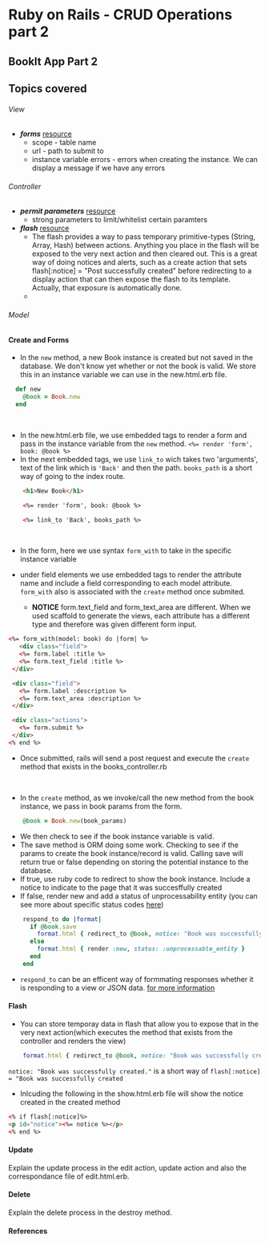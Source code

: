   # Ruby on Rails - CRUD Operations part 2
  ## BookIt App Part 2

## Topics covered
###### View
  - **<em>forms</em>** [resource](https://guides.rubyonrails.org/form_helpers.html)
    - scope - table name
    - url - path to submit to
    - instance variable errors - errors when creating the instance. We can display a message if we have any errors
###### Controller
  - **<em>permit parameters</em>** [resource](https://apidock.com/rails/ActionController/Parameters/permit)
    - strong parameters to limit/whitelist certain paramters
  - **<em>flash</em>** [resource](https://api.rubyonrails.org/classes/ActionDispatch/Flash.html)
    - The flash provides a way to pass temporary primitive-types (String, Array, Hash) between actions. Anything you place in the flash will be exposed to the very next action and then cleared out. This is a great way of doing notices and alerts, such as a create action that sets flash[:notice] = "Post successfully created" before redirecting to a display action that can then expose the flash to its template. Actually, that exposure is automatically done.
    - 
###### Model

#### Create and Forms

- In the ```new``` method, a new Book instance is created but not saved in the database. We don't know yet whether or not the book is valid. We store this in an instance variable we can use in the new.html.erb file.
```ruby
  def new
    @book = Book.new
  end
```

<br>

- In the new.html.erb file, we use embedded tags to render a form and pass in the instance variable from the ```new``` method. ```<%= render 'form', book: @book %>```
- In the next embedded tags, we use ```link_to``` wich takes two 'arguments', text of the link which is ```'Back'``` and then the path. ```books_path``` is a short way of going to the index route.

```html
    <h1>New Book</h1>

    <%= render 'form', book: @book %>

    <%= link_to 'Back', books_path %>
```

<br>

- In the form, here we use syntax ```form_with``` to take in the specific instance variable
 - under field elements we use embedded tags to render the attribute name and include a field corresponding to each model attribute. ```form_with``` also is associated with the ```create``` method once submited.

    - **NOTICE** form.text_field and form_text_area are different. When we used scaffold to generate the views, each attribute has a different type and therefore was given different form input.

 ```html
 <%= form_with(model: book) do |form| %>
    <div class="field">
    <%= form.label :title %>
    <%= form.text_field :title %>
  </div>

  <div class="field">
    <%= form.label :description %>
    <%= form.text_area :description %>
  </div>

  <div class="actions">
    <%= form.submit %>
  </div>
<% end %>
```
- Once submitted, rails will send a post request and execute the ```create``` method that exists in the books_controller.rb

<br>

- In the ```create``` method, as we invoke/call the new method from the book instance, we pass in book params from the form. 

```ruby
    @book = Book.new(book_params)
```
- We then check to see if the book instance variable is valid. 
- The save method is ORM doing some work. Checking to see if the params to create the book instance/record is valid. Calling save will return true or false depending on storing the potential instance to the database. 
- If true, use ruby code to redirect to show the book instance. Include a notice to indicate to the page that it was succesffully created
- If false, render new and add a status of unprocessability entity (you can see more about specific status codes [here](https://gist.github.com/mlanett/a31c340b132ddefa9cca))

```ruby
    respond_to do |format|
      if @book.save
        format.html { redirect_to @book, notice: "Book was successfully created." }
      else
        format.html { render :new, status: :unprocessable_entity }
      end
    end
```

- ```respond_to``` can be an efficent way of formmating responses whether it is responding to a view or JSON data. [for more information](https://apidock.com/rails/ActionController/MimeResponds/InstanceMethods/respond_to)
#### Flash
- You can store temporay data in flash that allow you to expose that in the very next action(which executes the method that exists from the controller and renders the view)
```ruby
    format.html { redirect_to @book, notice: "Book was successfully created." }
```

```notice: "Book was successfully created."``` is a short way of ```flash[:notice] = "Book was successfully created```

- Inlcuding the following in the show.html.erb file will show the notice created in the created method
```html
<% if flash[:notice]%>
<p id="notice"><%= notice %></p>
<% end %>
```

#### Update
Explain the update process in the edit action, update action and also the correspondance file of edit.html.erb.

#### Delete
Explain the delete process in the destroy method.

#### References

